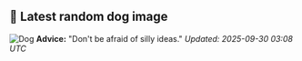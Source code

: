 ## 🐶 Latest random dog image
![Dog](https://images.dog.ceo/breeds/poodle-miniature/n02113712_430.jpg)
**Advice:** "Don't be afraid of silly ideas."
*Updated: 2025-09-30 03:08 UTC*
